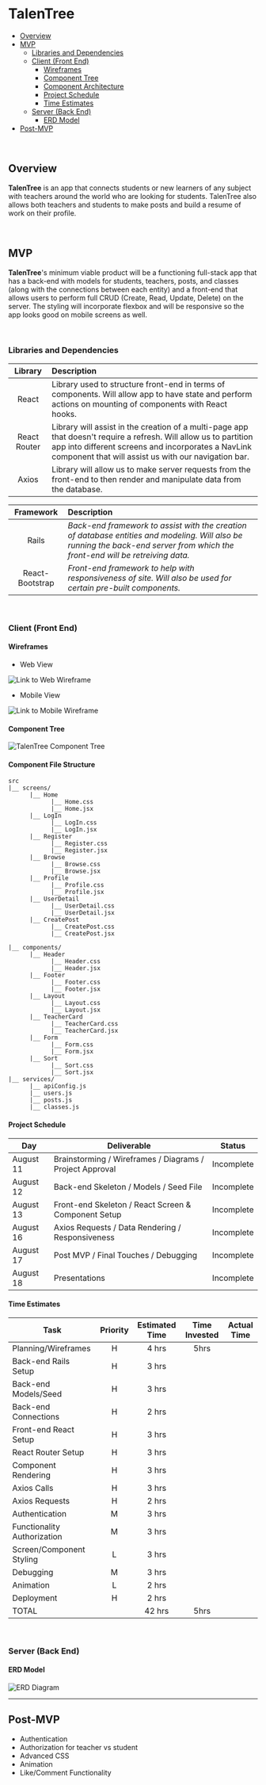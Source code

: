 # TalenTree

- [Overview](#overview)
- [MVP](#mvp)
  - [Libraries and Dependencies](#libraries-and-dependencies)
  - [Client (Front End)](#client-front-end)
    - [Wireframes](#wireframes)
    - [Component Tree](#component-tree)
    - [Component Architecture](#component-architecture)
    - [Project Schedule](#project-schedule)
    - [Time Estimates](#time-estimates)
  - [Server (Back End)](#server-back-end)
    - [ERD Model](#erd-model)
- [Post-MVP](#post-mvp)

<br>

## Overview

**TalenTree** is an app that connects students or new learners of any subject with teachers around the world who are looking for students. TalenTree also allows both teachers and students to make posts and build a resume of work on their profile.

<br>

## MVP

**TalenTree**'s minimum viable product will be a functioning full-stack app that has a back-end with models for students, teachers, posts, and classes (along with the connections between each entity) and a front-end that allows users to perform full CRUD (Create, Read, Update, Delete) on the server. The styling will incorporate flexbox and will be responsive so the app looks good on mobile screens as well.

<br>

### Libraries and Dependencies

|   Library    | Description                                                                                                                                                                                                                     |
| :----------: | :------------------------------------------------------------------------------------------------------------------------------------------------------------------------------------------------------------------------------ |
|    React     | Library used to structure front-end in terms of components. Will allow app to have state and perform actions on mounting of components with React hooks.                                                                        |
| React Router | Library will assist in the creation of a multi-page app that doesn't require a refresh. Will allow us to partition app into different screens and incorporates a NavLink component that will assist us with our navigation bar. |
|    Axios     | Library will allow us to make server requests from the front-end to then render and manipulate data from the database.                                                                                                          |

|    Framework    | Description                                                                                                                                                                    |
| :-------------: | :----------------------------------------------------------------------------------------------------------------------------------------------------------------------------- |
|      Rails      | _Back-end framework to assist with the creation of database entities and modeling. Will also be running the back-end server from which the front-end will be retreiving data._ |
| React-Bootstrap | _Front-end framework to help with responsiveness of site. Will also be used for certain pre-built components._                                                                 |

<br>

### Client (Front End)

#### Wireframes

- Web View

![Link to Web Wireframe](https://res.cloudinary.com/dszox5xnw/image/upload/v1628708607/TalenTree/talentree-web_bovupm.png)

- Mobile View

![Link to Mobile Wireframe](https://res.cloudinary.com/dszox5xnw/image/upload/v1628708607/TalenTree/talentree-mobile_cn4n55.png)

#### Component Tree

![TalenTree Component Tree](https://res.cloudinary.com/dszox5xnw/image/upload/v1628707085/TalenTree/TalenTree_2x_inxbeg.png)

#### Component File Structure

```structure
src
|__ screens/
      |__ Home
            |__ Home.css
            |__ Home.jsx
      |__ LogIn
            |__ LogIn.css
            |__ LogIn.jsx
      |__ Register
            |__ Register.css
            |__ Register.jsx
      |__ Browse
            |__ Browse.css
            |__ Browse.jsx
      |__ Profile
            |__ Profile.css
            |__ Profile.jsx
      |__ UserDetail
            |__ UserDetail.css
            |__ UserDetail.jsx
      |__ CreatePost
            |__ CreatePost.css
            |__ CreatePost.jsx

|__ components/
      |__ Header
            |__ Header.css
            |__ Header.jsx
      |__ Footer
            |__ Footer.css
            |__ Footer.jsx
      |__ Layout
            |__ Layout.css
            |__ Layout.jsx
      |__ TeacherCard
            |__ TeacherCard.css
            |__ TeacherCard.jsx
      |__ Form
            |__ Form.css
            |__ Form.jsx
      |__ Sort
            |__ Sort.css
            |__ Sort.jsx
|__ services/
      |__ apiConfig.js
      |__ users.js
      |__ posts.js
      |__ classes.js

```

#### Project Schedule

| Day       | Deliverable                                              | Status     |
| --------- | -------------------------------------------------------- | ---------- |
| August 11 | Brainstorming / Wireframes / Diagrams / Project Approval | Incomplete |
| August 12 | Back-end Skeleton / Models / Seed File                   | Incomplete |
| August 13 | Front-end Skeleton / React Screen & Component Setup      | Incomplete |
| August 16 | Axios Requests / Data Rendering / Responsiveness         | Incomplete |
| August 17 | Post MVP / Final Touches / Debugging                     | Incomplete |
| August 18 | Presentations                                            | Incomplete |

#### Time Estimates

| Task                        | Priority | Estimated Time | Time Invested | Actual Time |
| --------------------------- | :------: | :------------: | :-----------: | :---------: |
| Planning/Wireframes         |    H     |     4 hrs      |     5hrs      |             |
| Back-end Rails Setup        |    H     |     3 hrs      |               |             |
| Back-end Models/Seed        |    H     |     3 hrs      |               |             |
| Back-end Connections        |    H     |     2 hrs      |               |             |
| Front-end React Setup       |    H     |     3 hrs      |               |             |
| React Router Setup          |    H     |     3 hrs      |               |             |
| Component Rendering         |    H     |     3 hrs      |               |             |
| Axios Calls                 |    H     |     3 hrs      |               |             |
| Axios Requests              |    H     |     2 hrs      |               |             |
| Authentication              |    M     |     3 hrs      |               |             |
| Functionality Authorization |    M     |     3 hrs      |               |             |
| Screen/Component Styling    |    L     |     3 hrs      |               |             |
| Debugging                   |    M     |     3 hrs      |               |             |
| Animation                   |    L     |     2 hrs      |               |             |
| Deployment                  |    H     |     2 hrs      |               |             |
| TOTAL                       |          |     42 hrs     |     5hrs      |             |

<br>

### Server (Back End)

#### ERD Model

![ERD Diagram](https://res.cloudinary.com/dszox5xnw/image/upload/v1628711926/TalenTree/talentree-erd_xqyele.png)
<br>

---

## Post-MVP

- Authentication
- Authorization for teacher vs student
- Advanced CSS
- Animation
- Like/Comment Functionality
